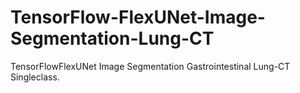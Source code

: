 # TensorFlow-FlexUNet-Image-Segmentation-Lung-CT
TensorFlowFlexUNet Image Segmentation Gastrointestinal Lung-CT Singleclass.
